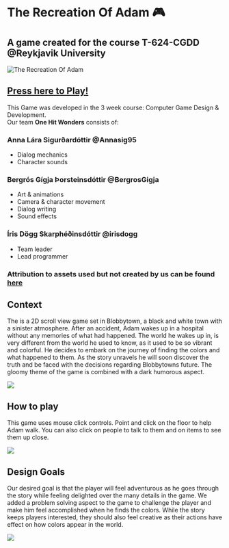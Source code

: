 # The Recreation Of Adam :video_game:
## A game created for the course T-624-CGDD @Reykjavik University
![The Recreation Of Adam](https://i.imgur.com/K4zCwNH.png)

## [Press here to Play!](https://simmer.io/@Adam/therecreationofadam)

This Game was developed in the 3 week course: Computer Game Design & Development.  
Our team **One Hit Wonders** consists of:

### **Anna Lára Sigurðardóttir** @Annasig95
* Dialog mechanics
* Character sounds

### **Bergrós Gígja Þorsteinsdóttir** @BergrosGigja
* Art & animations
* Camera & character movement
* Dialog writing
* Sound effects

### **Íris Dögg Skarphéðinsdóttir** @irisdogg
* Team leader
* Lead programmer

### Attribution to assets used but not created by us can be found [here](https://github.com/BergrosGigja/The-recreation-of-Adam/blob/master/Attribution.md)

## Context

The is a 2D scroll view game set in Blobbytown, a black and white town with a sinister atmosphere.
After an accident, Adam wakes up in a hospital without any memories of what had happened. The world he wakes up in, is very different from the world he used to know, as it used to be so vibrant and colorful. He decides to embark on the journey of finding the colors and what happened to them. As the story unravels he will soon discover the truth and be faced with the decisions regarding Blobbytowns future. The gloomy theme of the game is combined with a dark humorous aspect.

![](https://media.giphy.com/media/f9RmPAAKmRBEPKClE2/giphy.gif)

## How to play

This game uses mouse click controls. Point and click on the floor to help Adam walk. You can also click on people to talk to them and on items to see them up close.

![](https://media.giphy.com/media/1rM1e6I7IEvxhbEMZr/giphy.gif)

## Design Goals

Our desired goal is that the player will feel adventurous as he goes through the story while feeling delighted over the many details in the game. We added a problem solving aspect to the game to challenge the player and make him feel accomplished when he finds the colors. While the story keeps players interested, they should also feel creative as their actions have effect on how colors appear in the world.

![](https://media.giphy.com/media/21SpDc0lR7smrrMCvq/giphy.gif)
